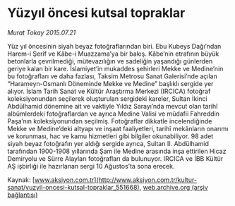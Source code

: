 # Yüzyıl öncesi kutsal topraklar

*Murat Tokay 2015.07.21*

<div class="pNewsDetailMainContent" itemprop="articleBody">
 <p>
  Yüz yıl öncesinin siyah beyaz fotoğraflarından biri. Ebu Kubeys Dağı’ndan Harem-i Şerif ve Kâbe-i Muazzama’ya bir bakış. Kâbe’nin etrafının büyük betonlarla çevrilmediği, mütevazılığın ve sadeliğin yaşandığı günlerden geriye kalan bir kare. İslamiyet’in mukaddes şehirleri Mekke ve Medine’nin bu fotoğrafları ve daha fazlası, Taksim Metrosu Sanat Galerisi’nde açılan “Harameyn-Osmanlı Döneminde Mekke ve Medine” başlıklı sergide yer alıyor. İslam Tarih Sanat ve Kültür Araştırma Merkezi (IRCICA) fotoğraf koleksiyonundan seçilerek oluşturulan sergideki kareler, Sultan İkinci Abdülhamid dönemine ait ve vaktiyle Yıldız Sarayı’nda mevcut olan tarihî albümlerdeki fotoğraflardan ve ayrıca Medine Valisi ve müdafii Fahreddin Paşa’nın koleksiyonundan seçilmiş. Fotoğraflar dikkatle incelendiğinde Mekke ve Medine’deki altyapı ve inşaat faaliyetleri, tarihî mekânların onarımı ve korunması, hac ve kamu hizmetleri gibi bilgiler okunabiliyor. 98 adet siyah beyaz fotoğrafın yer aldığı sergide ayrıca, Sultan II. Abdülhamid tarafından 1900-1908 yıllarında Şam ile Medine arasında inşa ettirilen Hicaz Demiryolu ve Sürre Alayları fotoğrafları da bulunuyor. IRCICA ve İBB Kültür AŞ işbirliği ile hazırlanan sergi 10 Ağustos’ta sona erecek.
 </p>
</div>


Kaynak: [www.aksiyon.com.tr](http://www.aksiyon.com.tr/kultur-sanat/yuzyil-oncesi-kutsal-topraklar_551668), [web.archive.org (arşiv bağlantısı)](http://web.archive.org/web/20150803073749/http://www.aksiyon.com.tr/kultur-sanat/yuzyil-oncesi-kutsal-topraklar_551668)
